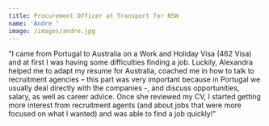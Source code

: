 ```yaml
---
title: Procurement Officer at Transport for NSW
name: 'Andre '
image: /images/andre.jpg
---
```

"I came from Portugal to Australia on a Work and Holiday Visa (462 Visa) and at first I was having some difficulties finding a job. Luckily, Alexandra helped me to adapt my resume for Australia, coached me in how to talk to recruitment agencies – this part was very important because in Portugal we usually deal directly with the companies -, and discuss opportunities, salary, as well as career advice. Once she reviewed my CV, I started getting more interest from recruitment agents (and about jobs that were more focused on what I wanted) and was able to find a job quickly!"
